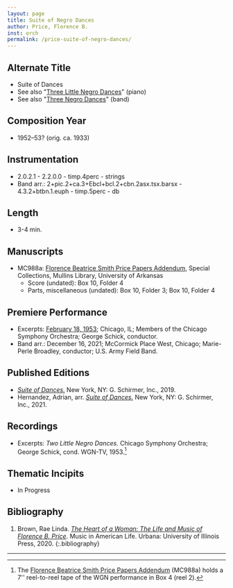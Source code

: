 ```yaml
---
layout: page
title: Suite of Negro Dances
author: Price, Florence B.
inst: orch
permalink: /price-suite-of-negro-dances/
---
```


## Alternate Title
- Suite of Dances
- See also "[Three Little Negro Dances](/price-three-little-negro-dances/)" (piano)
- See also "[Three Negro Dances](/price-three-negro-dances/)" (band)

## Composition Year
- 1952&ndash;53? (orig. ca. 1933)

## Instrumentation
- 2.0.2.1 - 2.2.0.0 - timp.4perc - strings
- Band arr.: 2+pic.2+ca.3+Ebcl+bcl.2+cbn.2asx.tsx.barsx - 4.3.2+btbn.1.euph - timp.5perc - db

## Length
- 3-4 min.

## Manuscripts
- MC988a: <a href="https://uark.as.atlas-sys.com/repositories/2/resources/1522" target="_blank">Florence Beatrice Smith Price Papers Addendum</a>, Special Collections, Mullins Library, University of Arkansas
    * Score (undated): Box 10, Folder 4
    * Parts, miscellaneous (undated): Box 10, Folder 3; Box 10, Folder 4

## Premiere Performance
- Excerpts: <a href="https://digitalcollections.uark.edu/digital/collection/p17212coll3/id/64" target="_blank">February 18, 1953</a>; Chicago, IL; Members of the Chicago Symphony Orchestra; George Schick, conductor.
- Band arr.: December 16, 2021; McCormick Place West, Chicago; Marie-Perle Broadley, conductor; U.S. Army Field Band.

## Published Editions
- <a href="https://www.wisemusicclassical.com/work/58892/Suite-of-Dances-for-orchestra/" target="_blank">*Suite of Dances.*</a> New York, NY: G. Schirmer, Inc., 2019.
- Hernandez, Adrian, arr. <a href="https://www.wisemusicclassical.com/work/63171/" target="_blank">*Suite of Dances.*</a> New York, NY: G. Schirmer, Inc., 2021.

## Recordings
- Excerpts: *Two Little Negro Dances.* Chicago Symphony Orchestra; George Schick, cond. WGN-TV, 1953.[^fn1]

## Thematic Incipits
- In Progress

## Bibliography
1. Brown, Rae Linda. <a href="https://www.worldcat.org/title/1122800180" target="_blank">*The Heart of a Woman: The Life and Music of Florence B. Price*</a>. Music in American Life. Urbana: University of Illinois Press, 2020.
{:.bibliography}

---

[^fn1]: The <a href="https://uark.as.atlas-sys.com/repositories/2/resources/1522" target="_blank">Florence Beatrice Smith Price Papers Addendum</a> (MC988a) holds a 7'' reel-to-reel tape of the WGN performance in Box 4 (reel 2).
